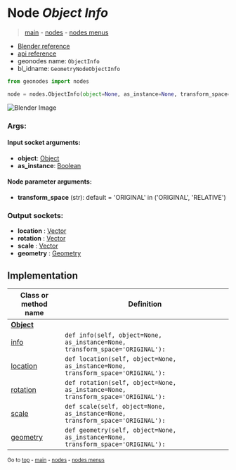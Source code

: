 # Node *Object Info*

> [main](../structure.md) - [nodes](nodes.md) - [nodes menus](nodes_menus.md)

- [Blender reference](https://docs.blender.org/manual/en/latest/modeling/geometry_nodes/input/object_info.html)
- [api reference](https://docs.blender.org/api/current/bpy.types.GeometryNodeObjectInfo.html)
- geonodes name: `ObjectInfo`
- bl_idname: `GeometryNodeObjectInfo`

```python
from geonodes import nodes

node = nodes.ObjectInfo(object=None, as_instance=None, transform_space='ORIGINAL')
```

![Blender Image](https://docs.blender.org/manual/en/latest/_images/node-types_GeometryNodeObjectInfo.webp)

### Args:

#### Input socket arguments:

- **object**: [Object](Object.md)
- **as_instance**: [Boolean](Boolean.md)

#### Node parameter arguments:

- **transform_space** (str): default = 'ORIGINAL' in ('ORIGINAL', 'RELATIVE')

### Output sockets:

- **location** : [Vector](Vector.md)
- **rotation** : [Vector](Vector.md)
- **scale** : [Vector](Vector.md)
- **geometry** : [Geometry](Geometry.md)

## Implementation

| Class or method name | Definition |
|----------------------|------------|
| **[Object](Object.md)** |
| [info](Object.md#info) | `def info(self, object=None, as_instance=None, transform_space='ORIGINAL'):` |
| [location](Object.md#location) | `def location(self, object=None, as_instance=None, transform_space='ORIGINAL'):` |
| [rotation](Object.md#rotation) | `def rotation(self, object=None, as_instance=None, transform_space='ORIGINAL'):` |
| [scale](Object.md#scale) | `def scale(self, object=None, as_instance=None, transform_space='ORIGINAL'):` |
| [geometry](Object.md#geometry) | `def geometry(self, object=None, as_instance=None, transform_space='ORIGINAL'):` |

<sub>Go to [top](#node-Object-Info) - [main](../structure.md) - [nodes](nodes.md) - [nodes menus](nodes_menus.md)</sub>

